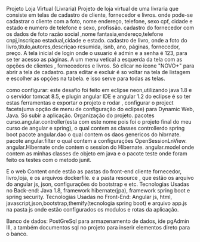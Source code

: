 Projeto Loja Virtual (Livraria)
Projeto de loja virtual de uma livraria que consiste em telas de cadastro de cliente, fornecedor e livros.
onde pode-se cadastrar o cliente com a foto, nome endereço, telefone, sexo cpf, cidade e estado e numero de telefone e sexo, profissão.
cadastro do fornecedor com os dados de foto razão social ,nome fantasia,endereço,telefone cnpj,inscriçao estadual,cidade e estado.
cadastro de livro, onde a foto do livro,titulo,autores,descriçao resumida, isnb, ano, páginas, fornecedor, preço.
A tela inicial de login onde o usuario é admin e a senha é 123, para se ter acesso as páginas.
A um menu vetical a esquerda da tela com as opções de clientes , fornecedores e livros.
Só clicar no ícone "NOVO+" para abrir a tela de cadastro.
para editar e excluir é so voltar na tela de listagem e escolher as opções na tabela.
e isso serve para todas as telas.

como configurar:
este desafio foi feito em eclipse neon,utilizando java 1.8 e o servidor tomcat 8.5, e plugin angular IDE e angular 1.2 do eclipse
é so ter estas ferramentas e exportar o projeto e rodar , configurar o project facets(uma opção de menu de configuração do eclipse) para Dynamic Web, Java.
Só subir a aplicação.
Organização do projeto.
pacotes curso.angular.controller(esta com este nome pois foi o projeto final do meu curso de angular e spring), o qual contem as classes controllerdo spring boot
pacote angular.dao o qual contem os daos genericos do hibrnate.
pacote angular.filter o qual contem a configurações OpenSessionLnView.
angular.Hibernate onde contem o session do Hibernate.
angular.model onde contem as minhas classes de objeto em java
e o pacote teste onde foram feito os testes com o metodo junit.

 E o web Content onde estão as pastas do front-end cliente fornecedor, livro,loja, e os arquivos dockerfile.
 e a pasta resource , que estão os arquivo do angular js, json, configurações do bootstrap e etc.
 Tecnologias Usadas no Back-end:
 Java 1.8, framework hibernate(jpa), framework spring boot e spring security.
 Tecnologias Usadas no Front-End:
 Angular js, html, javascript,json,bootstrap,themify(tecnologia spring boot)
 e arquivo app.js na pasta js onde estão configurados os modulos e rotas da aplicação.
 
 Banco de dados:
 PostGreSql para armazenamento de dados, ide pgAdmin III, a também documentos sql no projeto para inserir elementos direto para o banco.
 
 
 







